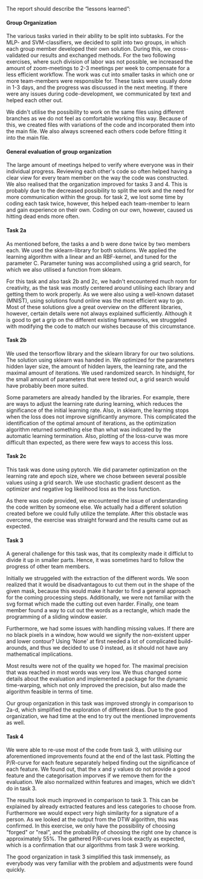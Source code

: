 The report should describe the “lessons learned”:

#### Group Organization

The various tasks varied in their ability to be split into subtasks. For the MLP- and SVM-classifiers, we decided to split into two groups,
in which each group member developed their own solution. During this, we cross-validated our results and exchanged methods. For the two 
following exercises, where such division of labor was not possible, we increased the amount of zoom-meetings to 2-3 meetings per week to compensate for a less efficient workflow. The work was cut into smaller tasks in which one or more team-members were responsible for. These tasks were usually done in 1-3 days, and the progress was discussed in the next meeting. If there were any issues during code-development, we communicated by text and helped each other out.

We didn't utilise the possibility to work on the same files using different branches as we do not feel as comfortable working
this way. Because of this, we created files with variations of the code and incorporated them into the main file. We also always screened
each others code before fitting it into the main file.

#### General evaluation of group organization

The large amount of meetings helped to verify where everyone was in their individual progress. Reviewing each other's code so often helped having a clear view for every team member on the way the code was constructed. We also realised that the organization improved for tasks 3 and 4. This is probably due to the decreased possibility to split the work and the need for more communication within the group. for task 2, we lost some time by coding each task twice, however, this helped each team-member to learn and gain experience on their own. Coding on our own, however, caused us hitting dead ends more often.

#### Task 2a

As mentioned before, the tasks a and b were done twice by two members each. We used the sklearn-library for both solutions. We applied the learning algorithm with a linear and an RBF-kernel, and tuned for the parameter C. Parameter tuning was accomplished using a grid search, for which we also utilised a function from sklearn.

For this task and also task 2b and 2c, we hadn't encountered much room for creativity, as the task was mostly centered around utilising each library and getting them to work properly. As we were also using a well-known dataset (MNIST), using solutions found online was the most efficient way to go. Most of these solutions give a great overview on the different libraries, however, certain details were not always explained sufficiently. Although it is good to get a grip on the different existing frameworks, we struggeled with modifying the code to match our wishes because of this circumstance. 

#### Task 2b
We used the tensorflow library and the sklearn library for our two solutions. The solution using sklearn was handed in.
We optimized for the parameters hidden layer size, the amount of hidden layers, the learning rate, and the maximal amount of iterations. We used randomized search. In hindsight, for the small amount of parameters that were tested out, a grid search would have probably been more suited. 

Some parameters are already handled by the libraries. For example, there are ways to adjust the learning rate during learning, which reduces the significance of the initial learning rate. Also, in sklearn, the learning stops when the loss does not improve significantly anymore. This complicated the identification of the optimal amount of iterations, as the optimization algorithm returned something else than what was indicated by the automatic learning termination. Also, plotting of the loss-curve was more difficult than expected, as there were few ways to access this loss.

#### Task 2c
This task was done using pytorch. We did parameter optimization on the learning rate and epoch size, where we chose between several possible values using a grid search. We use stochastic gradient descent as the optimizer and negative log likelihood loss as the loss function.

As there was code provided, we encountered the issue of understanding the code written by someone else. We actually had a different solution created before we could fully utilize the template. After this obstacle was overcome, the exercise was straight forward and the results came out as expected.
#### Task 3

A general challenge for this task was, that its complexity made it difficlut to divide it up in smaller parts. Hence, it was sometimes hard to follow the progress of other team members.

Initially we struggeled with the extraction of the different words. We soon realized that it would be disadvantagous to cut them out in the shape of the given mask, because this would make it harder to find a general approach for the coming processing steps. Additionally, we were not familiar with the svg format which made the cutting out even harder. Finally, one team member found a way to cut out the words as a rectangle, which made the programming of a sliding window easier.  

Furthermore, we had some issues with handling missing values. If there are no black pixels in a window, how would we signify the non-existent upper and lower contour? Using 'None' at first needed a lot of complicated build-arounds, and thus we decided to use 0 instead, as it should not have any mathematical implications.

Most results were not of the quality we hoped for. The maximal precision that was reached in most words was very low. We thus changed some details about the evaluation and implemented a package for the dynamic time-warping, which not only improved the precision, but also made the algorithm feasible in terms of time.

Our group organization in this task was improved strongly in comparison to 2a-d, which simplified the exploration of different ideas. Due to the good organization, we had time at the end to try out the mentioned improvements as well.

#### Task 4

We were able to re-use most of the code from task 3, with utilising our aforementioned improvements found at the end of the last task.
Plotting the P/R-curve for each feature separately helped finding out the significance of each feature. We found out, that the x and y values do not provide a good feature and the categorisation imporves if we remove them for the evaluation. We also normalized within features and images, which we didn't do in task 3. 

The results look much improved in comparison to task 3. This can be explained by already extracted features and less categories to choose from. Furthermore we would expect very high similarity for a signature of a person. As we looked at the output from the DTW algorithm, this was confirmed. In this exercise, we only have the possibility of choosing "forged" or "real", and the probability of choosing the right one by chance is approximately 55%. The gathered P/R-curves look exactly as expected, which is a confirmation that our algorithms from task 3 were working.

The good organization in task 3 simplified this task immensely, as everybody was very familiar with the problem and adjustments were found quickly.
